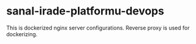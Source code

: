 # sanal-irade-platformu-devops
This is dockerized nginx server configurations. Reverse proxy is used for dockerizing.
